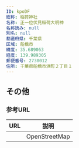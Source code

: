 ```yaml
---
ID: kpoDF
総称: 稲荷神社
名称: 正一位伏見稲荷大明神
名称読み: null
別名: null
都道府県: 千葉県
区域: 船橋市
緯度: 35.689063
経度: 139.989305
郵便番号: 2730012
住所: 千葉県船橋市浜町２丁目１
---
```


## その他

### 参考URL

| URL | 説明          |
| --- | ------------- |
|     | OpenStreetMap |
